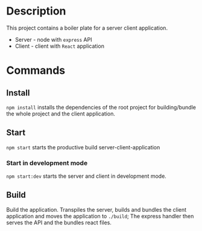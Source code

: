 # Description
This project contains a boiler plate for a server client application.
* Server - node with `express` API
* Client - client with `React` application

# Commands
## Install
`npm install` installs the dependencies of the root project for building/bundle the
whole project and the client application.

## Start
`npm start` starts the productive build server-client-application

### Start in development mode
`npm start:dev` starts the server and client in development mode.

## Build
Build the application. Transpiles the server, builds and bundles the client application and moves 
the application to `./build`;
The express handler then serves the API and the bundles react files.